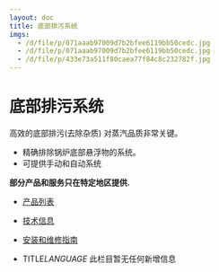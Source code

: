 ```yaml
---
layout: doc
title: 底部排污系统
imgs:
  - /d/file/p/071aaab97009d7b2bfee6119bb50cedc.jpg
  - /d/file/p/071aaab97009d7b2bfee6119bb50cedc.jpg
  - /d/file/p/433e73a511f80caea77f84c8c232782f.jpg
---
```


# 底部排污系统

高效的底部排污(去除杂质) 对蒸汽品质非常关键。

- 精确排除锅炉底部悬浮物的系统。
- 可提供手动和自动系统

**部分产品和服务只在特定地区提供.**

- [产品列表](<javascript:navactive(1);>)
- [技术信息](<javascript:navactive(2);>)
- [安装和维修指南](<javascript:navactive(3);>)

- TITLE*LANGUAGE*
  此栏目暂无任何新增信息
